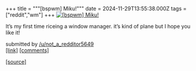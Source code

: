 +++
title = """[bspwm] Miku!"""
date = 2024-11-29T13:55:38.000Z
tags = ["reddit","wm"]
+++
[![[bspwm] Miku!](https://preview.redd.it/4gysn6hbju3e1.jpeg?width=640&crop=smart&auto=webp&s=752fa7fb333b4e454efe326c877adc910faa3336 "[bspwm] Miku!")](https://www.reddit.com/r/unixporn/comments/1h2maly/bspwm_miku/)

It’s my first time riceing a window manager. it’s kind of plane but I hope you like it!

submitted by [/u/not\_a\_redditor5649](https://www.reddit.com/user/not_a_redditor5649)  
[\[link\]](https://i.redd.it/4gysn6hbju3e1.jpeg) [\[comments\]](https://www.reddit.com/r/unixporn/comments/1h2maly/bspwm_miku/)

[[source]](https://www.reddit.com/r/unixporn/comments/1h2maly/bspwm_miku/)
